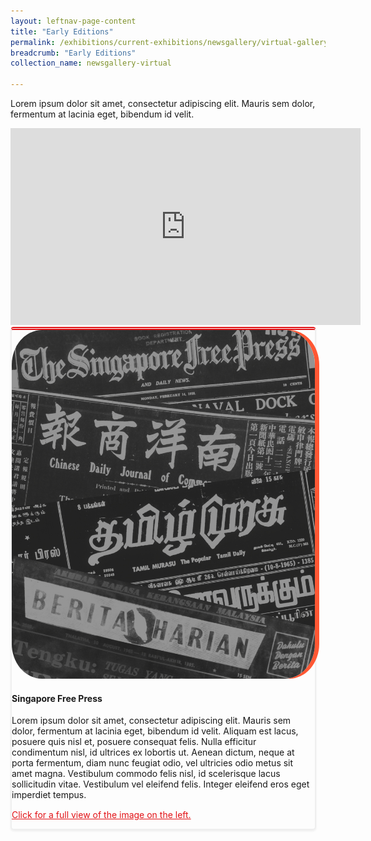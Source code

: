 ```yaml
---
layout: leftnav-page-content
title: "Early Editions"
permalink: /exhibitions/current-exhibitions/newsgallery/virtual-gallery/early-editions/
breadcrumb: "Early Editions"
collection_name: newsgallery-virtual

---
```


<p>Lorem ipsum dolor sit amet, consectetur adipiscing elit. Mauris sem dolor, fermentum at lacinia eget, bibendum id velit.</p>

<center>
<iframe width="560" height="315" src="https://www.youtube.com/embed/SPb79aI6quk" frameborder="0" allow="accelerometer; autoplay; encrypted-media; gyroscope; picture-in-picture" allowfullscreen></iframe>
</center>

<div class="sgds-container">
    <div class="row" style="border: 2px solid #efefef; border-top: 5px double #E21216; box-shadow: 0px 2px 3px #efefef; border-radius: 5px; margin-bottom: 25px; margin-right: 15px;">
        <div class="col is-3-desktop is-4-tablet is-7-mobile" style="margin-left: auto; margin-right: auto;">
                <a href="/images/event-images/newsgallery/TNG_Exh_1000x1150.jpg"><img src="/images/event-images/newsgallery/TNG_Exh_1000x1150.jpg" alt="The front page of a Singapore Free Press newspaper" style="border-radius: 10%; box-shadow: 7px 0 #FF5733;"></a>
        </div>
        <div class="col">
                <h4>Singapore Free Press</h4>
                <p style="margin-top: 10px;">Lorem ipsum dolor sit amet, consectetur adipiscing elit. Mauris sem dolor, fermentum at lacinia eget, bibendum id velit. Aliquam est lacus, posuere quis nisl et, posuere consequat felis. Nulla efficitur condimentum nisl, id ultrices ex lobortis ut. Aenean dictum, neque at porta fermentum, diam nunc feugiat odio, vel ultricies odio metus sit amet magna. Vestibulum commodo felis nisl, id scelerisque lacus sollicitudin vitae. Vestibulum vel eleifend felis. Integer eleifend eros eget imperdiet tempus.</p>
                <p style="margin-top: 15px;"><a href="/exhibitions/current-exhibitions/newsgallery/virtual-gallery/early-editions/" style="color:#E21216;">Click for a full view of the image on the left.</a></p>
        </div>
    </div>    

</div>
